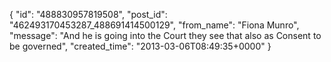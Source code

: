  {
   "id": "488830957819508",
   "post_id": "462493170453287_488691414500129",
   "from_name": "Fiona Munro",
   "message": "And he is going into the Court they see that also as Consent to be governed",
   "created_time": "2013-03-06T08:49:35+0000"
 }
